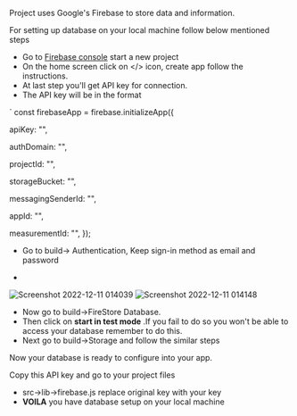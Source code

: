 
Project uses Google's Firebase to store data and information.

For setting up database on your local machine follow below mentioned steps

- Go to [Firebase console](https://console.firebase.google.com/u/0/?utm_source=firebase.google.com&utm_medium=referral) start a new project
- On the home screen click on </> icon, create app follow the instructions.
- At last step you'll get API key for connection. 
- The API key will be in the format

`
const firebaseApp = firebase.initializeApp({

  apiKey: "",
  
  authDomain: "",
  
  projectId: "",
  
  storageBucket: "",
  
  messagingSenderId: "",
  
  appId: "",
  
  measurementId: "",
});
`
`

- Go to build-> Authentication, Keep sign-in method as email and password
 
- 
![Screenshot 2022-12-11 014039](https://user-images.githubusercontent.com/91470808/206876160-5bdd2718-2460-4d3a-9238-cd29ec25a9ea.png)
![Screenshot 2022-12-11 014148](https://user-images.githubusercontent.com/91470808/206876162-c44b93e1-8b68-46d2-98b7-97cf4ed90357.png)

- Now go to build->FireStore Database.
- Then click on **start in test mode** .If you fail to do so you won't be able to access your database remember to do this.
- Next go to build->Storage and follow the similar steps


Now your database is ready to configure into your app.


Copy this API key and go to your project files

- src->lib->firebase.js replace original key with your key
- **VOILA** you have database setup on your local machine
